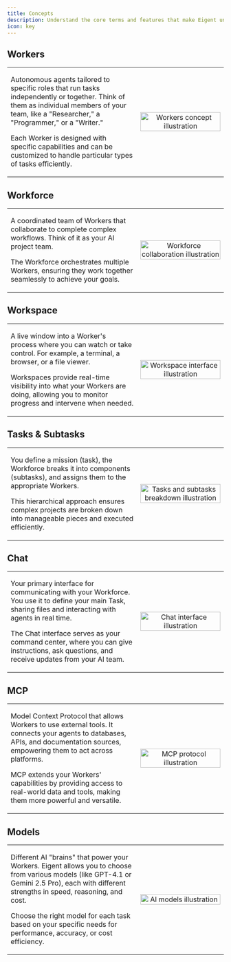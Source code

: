 ```yaml
---
title: Concepts
description: Understand the core terms and features that make Eigent unique.
icon: key
---
```


## Workers

<table>
<tr>
<td width="60%">

Autonomous agents tailored to specific roles that run tasks independently or together. Think of them as individual members of your team, like a "Researcher," a "Programmer," or a "Writer."

Each Worker is designed with specific capabilities and can be customized to handle particular types of tasks efficiently.

</td>
<td width="40%" style="text-align: center;">

<img 
  src="/images/concepts_worker.png" 
  alt="Workers concept illustration"
  width="100%"
  style="max-width: 400px;"
/>

</td>
</tr>
</table>

## Workforce

<table>
<tr>
<td width="60%">

A coordinated team of Workers that collaborate to complete complex workflows. Think of it as your AI project team.

The Workforce orchestrates multiple Workers, ensuring they work together seamlessly to achieve your goals.

</td>
<td width="40%" style="text-align: center;">

<img 
  src="/images/concepts_workforce.gif" 
  alt="Workforce collaboration illustration"
  width="100%"
  style="max-width: 400px;"
/>

</td>
</tr>
</table>

## Workspace

<table>
<tr>
<td width="60%">

A live window into a Worker's process where you can watch or take control. For example, a terminal, a browser, or a file viewer.

Workspaces provide real-time visibility into what your Workers are doing, allowing you to monitor progress and intervene when needed.

</td>
<td width="40%" style="text-align: center;">

<img 
  src="/images/concepts_workspace.gif" 
  alt="Workspace interface illustration"
  width="100%"
  style="max-width: 400px;"
/>

</td>
</tr>
</table>

## Tasks & Subtasks

<table>
<tr>
<td width="60%">

You define a mission (task), the Workforce breaks it into components (subtasks), and assigns them to the appropriate Workers.

This hierarchical approach ensures complex projects are broken down into manageable pieces and executed efficiently.

</td>
<td width="40%" style="text-align: center;">

<img 
  src="/images/concepts_tasks_subtasks.gif" 
  alt="Tasks and subtasks breakdown illustration"
  width="100%"
  style="max-width: 400px;"
/>

</td>
</tr>
</table>

## Chat

<table>
<tr>
<td width="60%">

Your primary interface for communicating with your Workforce. You use it to define your main Task, sharing files and interacting with agents in real time.

The Chat interface serves as your command center, where you can give instructions, ask questions, and receive updates from your AI team.

</td>
<td width="40%" style="text-align: center;">

<img 
  src="/images/concepts_chat.png" 
  alt="Chat interface illustration"
  width="100%"
  style="max-width: 400px;"
/>

</td>
</tr>
</table>

## MCP

<table>
<tr>
<td width="60%">

Model Context Protocol that allows Workers to use external tools. It connects your agents to databases, APIs, and documentation sources, empowering them to act across platforms.

MCP extends your Workers' capabilities by providing access to real-world data and tools, making them more powerful and versatile.

</td>
<td width="40%" style="text-align: center;">

<img 
  src="/images/concepts_mcp.png" 
  alt="MCP protocol illustration"
  width="100%"
  style="max-width: 400px;"
/>

</td>
</tr>
</table>

## Models

<table>
<tr>
<td width="60%">

Different AI "brains" that power your Workers. Eigent allows you to choose from various models (like GPT-4.1 or Gemini 2.5 Pro), each with different strengths in speed, reasoning, and cost.

Choose the right model for each task based on your specific needs for performance, accuracy, or cost efficiency.

</td>
<td width="40%" style="text-align: center;">

<img 
  src="/images/concepts_models.png" 
  alt="AI models illustration"
  width="100%"
  style="max-width: 400px;"
/>

</td>
</tr>
</table>